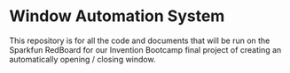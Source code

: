 # Window Automation System
This repository is for all the code and documents that will be run on the Sparkfun RedBoard for our Invention Bootcamp final project of creating an automatically opening / closing window.
